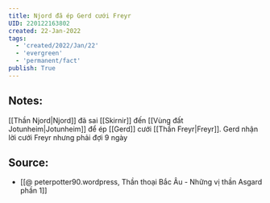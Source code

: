 ```yaml
---
title: Njord đã ép Gerd cưới Freyr
UID: 220122163802
created: 22-Jan-2022
tags:
  - 'created/2022/Jan/22'
  - 'evergreen'
  - 'permanent/fact'
publish: True
---
```

## Notes:
[[Thần Njord|Njord]] đã sai [[Skirnir]] đến [[Vùng đất Jotunheim|Jotunheim]] để ép [[Gerd]] cưới [[Thần Freyr|Freyr]]. Gerd nhận lời cưới Freyr nhưng phải đợi 9 ngày

## Source:
- [[@ peterpotter90.wordpress, Thần thoại Bắc Âu - Những vị thần Asgard phần 1]]


